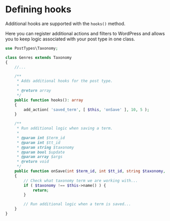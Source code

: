 # Defining hooks

Additional hooks are supported with the `hooks()` method.

Here you can register additional actions and filters to WordPress and allows you to keep logic associated with your post type in one class.

```php
use PostTypes\Taxonomy;

class Genres extends Taxonomy
{
    //...

    /**
     * Adds additional hooks for the post type.
     *
     * @return array
     */
    public function hooks(): array
    {
        add_action( 'saved_term', [ $this, 'onSave' ], 10, 5 );
    }

    /**
     * Run additional logic when saving a term.
     *
     * @param int $term_id
     * @param int $tt_id
     * @param string $taxonomy
     * @param bool $update
     * @param array $args
     * @return void
     */
    public function onSave(int $term_id, int $tt_id, string $taxonomy, bool $update, array $args)
    {
        // Check what taxonomy term we are working with...
        if ( $taxonomy !== $this->name() ) {
            return;
        }

        // Run additional logic when a term is saved...
    }
}
```
